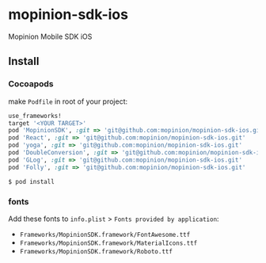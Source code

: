 # mopinion-sdk-ios
Mopinion Mobile SDK iOS

## Install

### Cocoapods

make `Podfile` in root of your project:

```ruby
use_frameworks!
target '<YOUR TARGET>'
pod 'MopinionSDK', :git => 'git@github.com:mopinion/mopinion-sdk-ios.git'
pod 'React', :git => 'git@github.com:mopinion/mopinion-sdk-ios.git'
pod 'yoga', :git => 'git@github.com:mopinion/mopinion-sdk-ios.git'
pod 'DoubleConversion', :git => 'git@github.com:mopinion/mopinion-sdk-ios.git'
pod 'GLog', :git => 'git@github.com:mopinion/mopinion-sdk-ios.git'
pod 'Folly', :git => 'git@github.com:mopinion/mopinion-sdk-ios.git'
```

`$ pod install`

### fonts

Add these fonts to `info.plist` > `Fonts provided by application`:   
- `Frameworks/MopinionSDK.framework/FontAwesome.ttf`
- `Frameworks/MopinionSDK.framework/MaterialIcons.ttf`   
- `Frameworks/MopinionSDK.framework/Roboto.ttf`